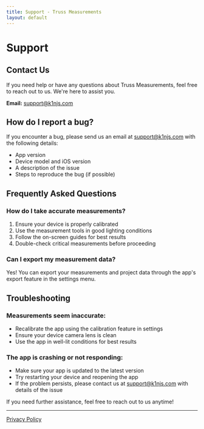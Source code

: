 ```yaml
---
title: Support - Truss Measurements
layout: default
---
```


# Support

## Contact Us
If you need help or have any questions about Truss Measurements, feel free to reach out to us. We're here to assist you.

**Email:** [support@k1njs.com](mailto:support@k1njs.com)

## How do I report a bug?
If you encounter a bug, please send us an email at [support@k1njs.com](mailto:support@k1njs.com) with the following details:

- App version
- Device model and iOS version
- A description of the issue
- Steps to reproduce the bug (if possible)

## Frequently Asked Questions

### How do I take accurate measurements?
1. Ensure your device is properly calibrated
2. Use the measurement tools in good lighting conditions
3. Follow the on-screen guides for best results
4. Double-check critical measurements before proceeding

### Can I export my measurement data?
Yes! You can export your measurements and project data through the app's export feature in the settings menu.

## Troubleshooting

### Measurements seem inaccurate:
- Recalibrate the app using the calibration feature in settings
- Ensure your device camera lens is clean
- Use the app in well-lit conditions for best results

### The app is crashing or not responding:
- Make sure your app is updated to the latest version
- Try restarting your device and reopening the app
- If the problem persists, please contact us at [support@k1njs.com](mailto:support@k1njs.com) with details of the issue

If you need further assistance, feel free to reach out to us anytime!

---

[Privacy Policy](./policy.md)
